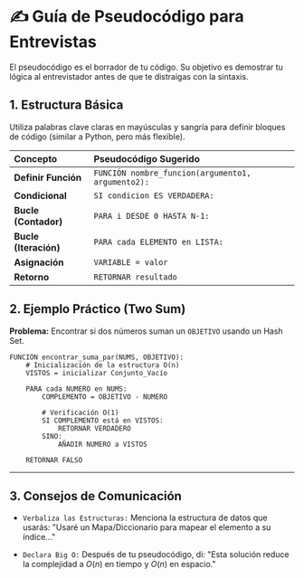 # ✍️ Guía de Pseudocódigo para Entrevistas

El pseudocódigo es el borrador de tu código. Su objetivo es demostrar tu lógica al entrevistador antes de que te distraigas con la sintaxis.

## 1. Estructura Básica

Utiliza palabras clave claras en mayúsculas y sangría para definir bloques de código (similar a Python, pero más flexible).

| Concepto | Pseudocódigo Sugerido |
| :--- | :--- |
| **Definir Función** | `FUNCIÓN nombre_funcion(argumento1, argumento2):` |
| **Condicional** | `SI condicion ES VERDADERA:` |
| **Bucle (Contador)** | `PARA i DESDE 0 HASTA N-1:` |
| **Bucle (Iteración)** | `PARA cada ELEMENTO en LISTA:` |
| **Asignación** | `VARIABLE = valor` |
| **Retorno** | `RETORNAR resultado` |

## 2. Ejemplo Práctico (Two Sum)

**Problema:** Encontrar si dos números suman un `OBJETIVO` usando un Hash Set.

```text
FUNCIÓN encontrar_suma_par(NUMS, OBJETIVO):
    # Inicialización de la estructura O(n)
    VISTOS = inicializar Conjunto_Vacío 

    PARA cada NUMERO en NUMS:
        COMPLEMENTO = OBJETIVO - NUMERO
        
        # Verificación O(1)
        SI COMPLEMENTO está en VISTOS:
            RETORNAR VERDADERO
        SINO:
            AÑADIR NUMERO a VISTOS
            
    RETORNAR FALSO
```
---

## 3. Consejos de Comunicación

- `Verbaliza las Estructuras:` Menciona la estructura de datos que usarás: "Usaré un Mapa/Diccionario para mapear el elemento a su índice..."

- `Declara Big O:` Después de tu pseudocódigo, di: "Esta solución reduce la complejidad a $O(n)$ en tiempo y $O(n)$ en espacio."